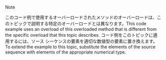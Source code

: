 > [!NOTE]
>  <span data-ttu-id="364e8-101">このコード例で使用するオーバーロードされたメソッドのオーバーロードは、このトピックで説明する特定のオーバーロードとは異なります。</span><span class="sxs-lookup"><span data-stu-id="364e8-101">This code example uses an overload of this overloaded method that is different from the specific overload that this topic describes.</span></span> <span data-ttu-id="364e8-102">コード例をこのトピックに適用するには、ソース シーケンスの要素を適切な数値型の要素に置き換えます。</span><span class="sxs-lookup"><span data-stu-id="364e8-102">To extend the example to this topic, substitute the elements of the source sequence with elements of the appropriate numerical type.</span></span>